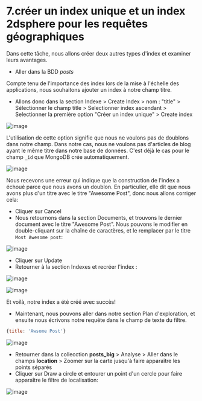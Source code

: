 # 7.créer un index unique et un index 2dsphere pour les requêtes géographiques 

Dans cette tâche, nous allons créer deux autres types d'index et examiner leurs avantages. 

* Aller dans la BDD *posts* 

Compte tenu de l'importance des index lors de la mise à l'échelle des applications, nous souhaitons ajouter un index à notre champ titre. 

* Allons donc dans la section Indexe > Create Index > nom : "title" > Sélectionner le champ title > Selectionner index ascendant > Selectionner la première option "Créer un index unique" > Create index

![image](https://user-images.githubusercontent.com/73080397/213517395-799739db-4e73-4a5e-bc31-dec34892bbce.png)

L'utilisation de cette option signifie que nous ne voulons pas de doublons dans notre champ. Dans notre cas, nous ne voulons pas d'articles de blog ayant le même titre dans notre base de données. C'est déjà le cas pour le champ ```_id``` que MongoDB crée automatiquement.

![image](https://user-images.githubusercontent.com/73080397/213518225-5b338ebb-199e-4c96-a61f-73f77f9067f6.png)

Nous recevons une erreur qui indique que la construction de l'index a échoué parce que nous avons un doublon. En particulier, elle dit que nous avons plus d'un titre avec le titre "Awesome Post", donc nous allons corriger cela:

* Cliquer sur Cancel
* Nous retournons dans la section Documents, et trouvons le dernier document avec le titre "Awesome Post". Nous pouvons le modifier en double-cliquant sur la chaîne de caractères, et le remplacer par le titre ```Most Awesome post```:

![image](https://user-images.githubusercontent.com/73080397/213519533-05d4b266-8f0b-4c07-84da-84886bf9a4de.png)

* Cliquer sur Update
* Retourner à la section Indexes et recréer l'index :

![image](https://user-images.githubusercontent.com/73080397/213520909-a494dfd2-5fc9-4cb1-92ad-42575b405267.png)

![image](https://user-images.githubusercontent.com/73080397/213521300-58b105bf-139c-46a8-aca0-ebbb3e9e10aa.png)

Et voilà, notre index a été créé avec succès!

* Maintenant, nous pouvons aller dans notre section Plan d'exploration, et ensuite nous écrivons notre requête dans le champ de texte du filtre. 
```js
{title: 'Awsome Post'}
```
![image](https://user-images.githubusercontent.com/73080397/213521964-d6013e49-9fec-4217-9ab4-af8b7bb7934c.png)

* Retourner dans la collecction **posts_big** > Analyse > Aller dans le champs **location** > Zoomer sur la carte jusqu'à faire apparaître les points séparés 
* Cliquer sur Draw a circle et entourer un point d'un cercle pour faire apparaître le filtre de localisation:

![image](https://user-images.githubusercontent.com/73080397/213525387-7d256758-dfce-43e1-b3d8-9bb46caf5c5d.png)





